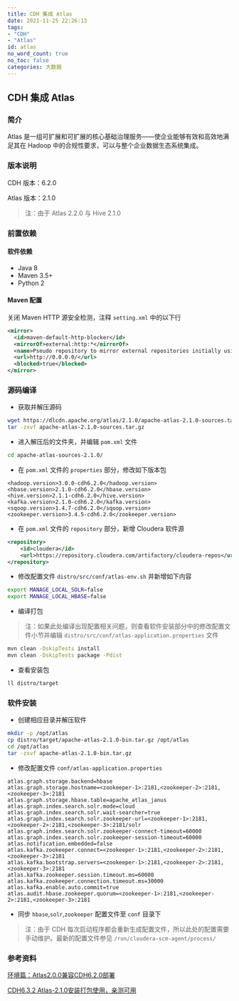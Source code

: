 ```yaml
---
title: CDH 集成 Atlas
date: 2021-11-25 22:26:13
tags:
- "CDH"
- "Atlas"
id: atlas
no_word_count: true
no_toc: false
categories: 大数据
---
```


## CDH 集成 Atlas 

### 简介

Atlas 是一组可扩展和可扩展的核心基础治理服务——使企业能够有效和高效地满足其在 Hadoop 中的合规性要求，可以与整个企业数据生态系统集成。

### 版本说明

CDH 版本：6.2.0

Atlas 版本：2.1.0

> 注：由于 Atlas 2.2.0 与 Hive 2.1.0 

### 前置依赖

#### 软件依赖

- Java 8
- Maven 3.5+
- Python 2

#### Maven 配置

关闭 Maven HTTP 源安全检测，注释 `setting.xml` 中的以下行

```xml
<mirror>
  <id>maven-default-http-blocker</id>
  <mirrorOf>external:http:*</mirrorOf>
  <name>Pseudo repository to mirror external repositories initially using HTTP.</name>
  <url>http://0.0.0.0/</url>
  <blocked>true</blocked>
</mirror>
```

### 源码编译

- 获取并解压源码

```bash
wget https://dlcdn.apache.org/atlas/2.1.0/apache-atlas-2.1.0-sources.tar.gz --no-check-certificate
tar -zxvf apache-atlas-2.1.0-sources.tar.gz
```

- 进入解压后的文件夹，并编辑 `pom.xml` 文件

```bash
cd apache-atlas-sources-2.1.0/
```

- 在 `pom.xml` 文件的 `properties` 部分，修改如下版本包

```text
<hadoop.version>3.0.0-cdh6.2.0</hadoop.version>
<hbase.version>2.1.0-cdh6.2.0</hbase.version>
<hive.version>2.1.1-cdh6.2.0</hive.version>
<kafka.version>2.1.0-cdh6.2.0</kafka.version>
<sqoop.version>1.4.7-cdh6.2.0</sqoop.version>
<zookeeper.version>3.4.5-cdh6.2.0</zookeeper.version>
```

- 在 `pom.xml` 文件的 `repository` 部分，新增 Cloudera 软件源

```xml
<repository>
    <id>cloudera</id>
    <url>https://repository.cloudera.com/artifactory/cloudera-repos</url>
</repository>
```

- 修改配置文件 `distro/src/conf/atlas-env.sh` 并新增如下内容

```bash
export MANAGE_LOCAL_SOLR=false
export MANAGE_LOCAL_HBASE=false
```

- 编译打包

> 注：如果此处编译出现配置相关问题，则查看软件安装部分中的修改配置文件小节并编辑 `distro/src/conf/atlas-application.properties` 文件

```bash
mvn clean -DskipTests install
mvn clean -DskipTests package -Pdist
```

- 查看安装包

```bash
ll distro/target
```

### 软件安装

- 创建相应目录并解压软件

```bash
mkdir -p /opt/atlas
cp distro/target/apache-atlas-2.1.0-bin.tar.gz /opt/atlas
cd /opt/atlas
tar -zxvf apache-atlas-2.1.0-bin.tar.gz
```

- 修改配置文件 `conf/atlas-application.properties`

```text
atlas.graph.storage.backend=hbase
atlas.graph.storage.hostname=<zookeeper-1>:2181,<zookeeper-2>:2181,<zookeeper-3>:2181
atlas.graph.storage.hbase.table=apache_atlas_janus
atlas.graph.index.search.solr.mode=cloud
atlas.graph.index.search.solr.wait-searcher=true
atlas.graph.index.search.solr.zookeeper-url=<zookeeper-1>:2181,<zookeeper-2>:2181,<zookeeper-3>:2181/solr
atlas.graph.index.search.solr.zookeeper-connect-timeout=60000
atlas.graph.index.search.solr.zookeeper-session-timeout=60000
atlas.notification.embedded=false
atlas.kafka.zookeeper.connect=<zookeeper-1>:2181,<zookeeper-2>:2181,<zookeeper-3>:2181
atlas.kafka.bootstrap.servers=<zookeeper-1>:2181,<zookeeper-2>:2181,<zookeeper-3>:2181
atlas.kafka.zookeeper.session.timeout.ms=60000
atlas.kafka.zookeeper.connection.timeout.ms=30000
atlas.kafka.enable.auto.commit=true
atlas.audit.hbase.zookeeper.quorum=<zookeeper-1>:2181,<zookeeper-2>:2181,<zookeeper-3>:2181
```

- 同步 `hbase`,`solr`,`zookeeper` 配置文件至 `conf` 目录下

> 注：由于 CDH 每次启动程序都会重新生成配置文件，所以此处的配置需要手动维护。最新的配置文件参见 `/run/cloudera-scm-agent/process/`

### 参考资料

[环境篇：Atlas2.0.0兼容CDH6.2.0部署](https://www.cnblogs.com/ttzzyy/p/12853572.html)

[CDH6.3.2 Atlas-2.1.0安装打包使用，亲测可用](https://blog.csdn.net/qq_38822927/article/details/120309256)